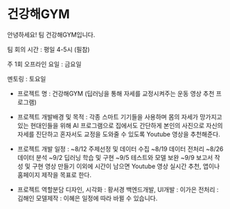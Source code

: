 # 건강해GYM

안녕하세요! 팀 건강해GYM입니다.


팀 회의 시간 : 평일 4-5시 (필참)

주 1회 오프라인 요일 : 금요일

멘토링 : 토요일



- 프로젝트 명 : 건강해GYM (딥러닝을 통해 자세를 교정시켜주는 운동 영상 추천 프로그램)

- 프로젝트 개발배경 및 목적 : 각종 스마트 기기들을 사용하며 몸의 자세가 망가지고 있는 현대인들을 위해
 AI 프로그램으로 집에서도 간단하게 본인의 사진으로 자신의 자세를 진단하고
 혼자서도 교정을 도와줄 수 있도록 Youtube 영상을 추천해준다.
 
- 프로젝트 개발 일정 : 
~8/12 주제선정 및 데이터 수집
~8/19 데이터 전처리
~8/26 데이터 분석
~9/2 딥러닝 학습 및 구현
~9/5 테스트와 모델 보완
~9/9 보고서 작성 및 구현 영상 만들기
이외에 시간이 남으면 Youtube 영상 실시간 추천,
앱이나 홈페이지 제작을 목표로 한다.

- 프로젝트 역할분담
디자인, 시각화 : 황서경
백엔드개발, UI개발 : 이가은
전처리 : 김해인
모델제작 : 이혜은
일정에 따라 바뀔 수 있습니다.
